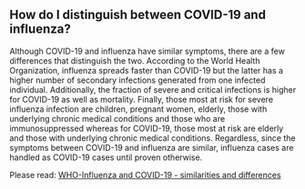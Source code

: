 ## How do I distinguish between COVID-19 and influenza?

Although COVID-19 and influenza have similar symptoms, there are a few differences that distinguish the two. According to the World Health Organization, influenza spreads faster than COVID-19 but the latter has a higher number of secondary infections generated from one infected individual. Additionally, the fraction of severe and critical infections is higher for COVID-19 as well as mortality. Finally, those most at risk for severe influenza infection are children, pregnant women, elderly, those with underlying chronic medical conditions and those who are immunosuppressed whereas for COVID-19, those most at risk are elderly and those with underlying chronic medical conditions. Regardless, since the symptoms between COVID-19 and influenza are similar, influenza cases are handled as COVID-19 cases until proven otherwise.

Please read: [WHO-Influenza and COVID-19 - similarities and differences](https://www.who.int/news-room/q-a-detail/q-a-similarities-and-differences-covid-19-and-influenza)
